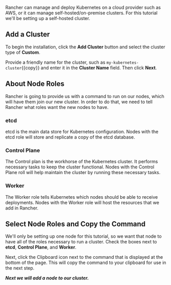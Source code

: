 Rancher can manage and deploy Kubernetes on a cloud provider such as AWS, or it can manage self-hosted/on-premise clusters. For this tutorial we'll be setting up a self-hosted cluster.

## Add a Cluster

To begin the installation, click the **Add Cluster** button and select the cluster type of **Custom**.

Provide a friendly name for the cluster, such as `my-kubernetes-cluster`{{copy}} and enter it in the **Cluster Name** field. Then click **Next**.


## About Node Roles

Rancher is going to provide us with a command to run on our nodes, which will have them join our new cluster. In order to do that, we need to tell Rancher what roles want the new nodes to have.

### etcd
etcd is the main data store for Kubernetes configuration. Nodes with the etcd role will store and replicate a copy of the etcd database.

### Control Plane
The Control plan is the workhorse of the Kubernetes cluster. It performs necessary tasks to keep the cluster functional. Nodes with the Control Plane roll will help maintain the cluster by running these necessary tasks.

### Worker
The Worker role tells Kubernetes which nodes should be able to receive deployments. Nodes with the Worker role will host the resources that we add in Rancher.

## Select Node Roles and Copy the Command

We'll only be setting up one node for this tutorial, so we want that node to have all of the roles necessary to run a cluster. Check the boxes next to **etcd**, **Control Plane**, and **Worker**.

Next, click the Clipboard icon next to the command that is displayed at the bottom of the page. This will copy the command to your clipboard for use in the next step.

***Next we will add a node to our cluster.***
